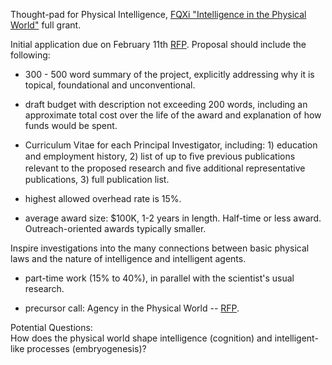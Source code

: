 Thought-pad for Physical Intelligence, [FQXi "Intelligence in the Physical World"](https://fqxi.org/grants/large/initial) full grant.  

Initial application due on February 11th [RFP](https://fqxi.org/data/documents/2018-Request-for-Proposals.pdf). Proposal should include the following:  

* 300 - 500 word summary of the project, explicitly addressing why it is topical, foundational and unconventional.  

* draft budget with description not exceeding 200 words, including an approximate total cost over the life of the award and explanation of how funds would be spent.  

* Curriculum Vitae for each Principal Investigator, including: 1) education and employment history, 2) list of up to ﬁve previous publications relevant to the proposed research and ﬁve additional representative publications, 3) full publication list.  

* highest allowed overhead rate is 15%.  

* average award size: $100K, 1-2 years in length. Half-time or less award. Outreach-oriented awards typically smaller.  

Inspire investigations into the many connections between basic physical laws and the nature of intelligence and intelligent agents.   

* part-time work (15% to 40%), in parallel with the scientist's usual research.  

* precursor call: Agency in the Physical World -- [RFP](https://fqxi.org/grants/large/awardees/list/2018).  

Potential Questions:  
How does the physical world shape intelligence (cognition) and intelligent-like processes (embryogenesis)?  


